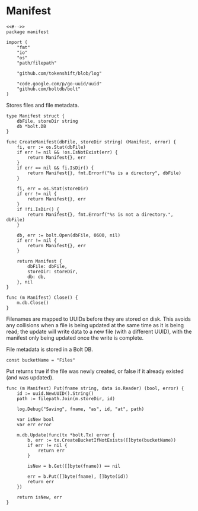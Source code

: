 # Manifest

	<<#-->>
	package manifest

	import (
		"fmt"
		"io"
		"os"
		"path/filepath"

		"github.com/tokenshift/blob/log"

		"code.google.com/p/go-uuid/uuid"
		"github.com/boltdb/bolt"
	)

Stores files and file metadata.

	type Manifest struct {
		dbFile, storeDir string
		db *bolt.DB
	}

	func CreateManifest(dbFile, storeDir string) (Manifest, error) {
		fi, err := os.Stat(dbFile)
		if err != nil && !os.IsNotExist(err) {
			return Manifest{}, err
		}
		if err == nil && fi.IsDir() {
			return Manifest{}, fmt.Errorf("%s is a directory", dbFile)
		}

		fi, err = os.Stat(storeDir)
		if err != nil {
			return Manifest{}, err
		}
		if !fi.IsDir() {
			return Manifest{}, fmt.Errorf("%s is not a directory.", dbFile)
		}

		db, err := bolt.Open(dbFile, 0600, nil)
		if err != nil {
			return Manifest{}, err
		}

		return Manifest {
			dbFile: dbFile,
			storeDir: storeDir,
			db: db,
		}, nil
	}

	func (m Manifest) Close() {
		m.db.Close()
	}

Filenames are mapped to UUIDs before they are stored on disk. This avoids any
collisions when a file is being updated at the same time as it is being read;
the update will write data to a new file (with a different UUID), with the
manifest only being updated once the write is complete.

File metadata is stored in a Bolt DB.

	const bucketName = "Files"

Put returns true if the file was newly created, or false if it already existed
(and was updated).

	func (m Manifest) Put(fname string, data io.Reader) (bool, error) {
		id := uuid.NewUUID().String()
		path := filepath.Join(m.storeDir, id)

		log.Debug("Saving", fname, "as", id, "at", path)

		var isNew bool
		var err error

		m.db.Update(func(tx *bolt.Tx) error {
			b, err := tx.CreateBucketIfNotExists([]byte(bucketName))
			if err != nil {
				return err
			}
		
			isNew = b.Get([]byte(fname)) == nil

			err = b.Put([]byte(fname), []byte(id))
			return err
		})

		return isNew, err
	}
